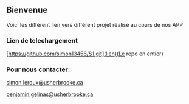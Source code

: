 ## Bienvenue
Voici les différent lien vers différent projet réalisé au cours de nos APP

### Lien de telechargement
[https://github.com/simon13456/S1.git](lien)(Le repo en entier)


### Pour nous contacter:
simon.leroux@usherbrooke.ca

benjamin.gelinas@usherbrooke.ca
